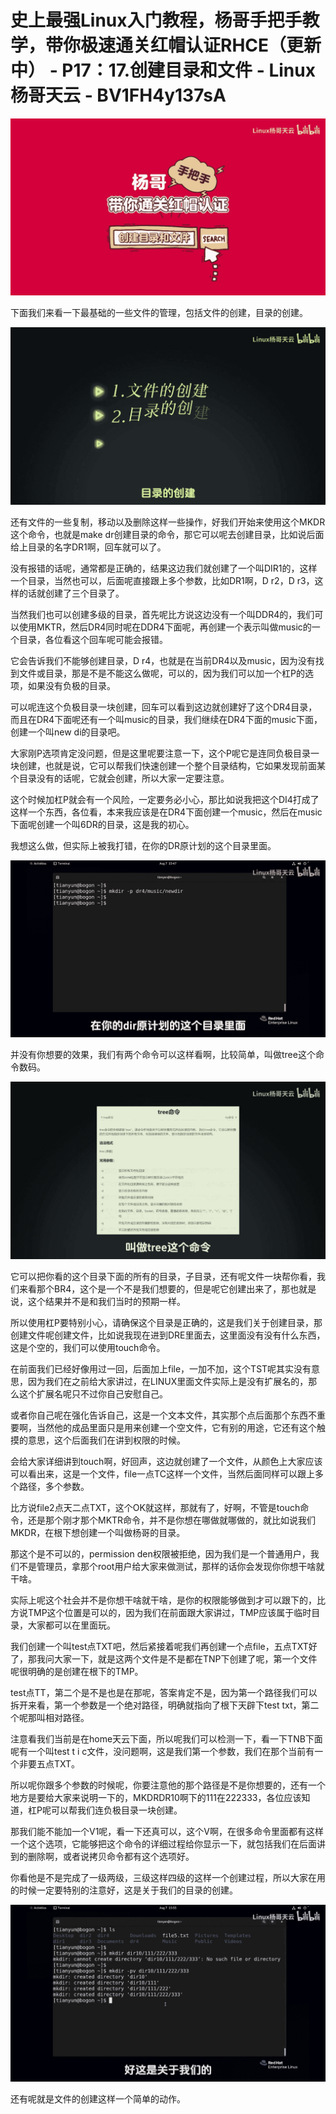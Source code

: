 # 史上最强Linux入门教程，杨哥手把手教学，带你极速通关红帽认证RHCE（更新中） - P17：17.创建目录和文件 - Linux杨哥天云 - BV1FH4y137sA

![](img/28afd665d922fc91200fb02fb528adb7_0.png)

下面我们来看一下最基础的一些文件的管理，包括文件的创建，目录的创建。

![](img/28afd665d922fc91200fb02fb528adb7_2.png)

还有文件的一些复制，移动以及删除这样一些操作，好我们开始来使用这个MKDR这个命令，也就是make dr创建目录的命令，那它可以呢去创建目录，比如说后面给上目录的名字DR1啊，回车就可以了。

没有报错的话呢，通常都是正确的，结果这边我们就创建了一个叫DIR1的，这样一个目录，当然也可以，后面呢直接跟上多个参数，比如DR1啊，D r2，D r3，这样的话就创建了三个目录了。

当然我们也可以创建多级的目录，首先呢比方说这边没有一个叫DDR4的，我们可以使用MKTR，然后DR4同时呢在DDR4下面呢，再创建一个表示叫做music的一个目录，各位看这个回车呢可能会报错。

它会告诉我们不能够创建目录，D r4，也就是在当前DR4以及music，因为没有找到文件或目录，那是不是不能这么做呢，可以的，因为我们可以加一个杠P的选项，如果没有负极的目录。

可以呢连这个负极目录一块创建，回车可以看到这边就创建好了这个DR4目录，而且在DR4下面呢还有一个叫music的目录，我们继续在DR4下面的music下面，创建一个叫new di的目录吧。

大家刚P选项肯定没问题，但是这里呢要注意一下，这个P呢它是连同负极目录一块创建，也就是说，它可以帮我们快速创建一个整个目录结构，它如果发现前面某个目录没有的话呢，它就会创建，所以大家一定要注意。

这个时候加杠P就会有一个风险，一定要务必小心，那比如说我把这个DI4打成了这样一个东西，各位看，本来我应该是在DR4下面创建一个music，然后在music下面呢创建一个叫6DR的目录，这是我的初心。

我想这么做，但实际上被我打错，在你的DR原计划的这个目录里面。

![](img/28afd665d922fc91200fb02fb528adb7_4.png)

并没有你想要的效果，我们有两个命令可以这样看啊，比较简单，叫做tree这个命令数码。

![](img/28afd665d922fc91200fb02fb528adb7_6.png)

它可以把你看的这个目录下面的所有的目录，子目录，还有呢文件一块帮你看，我们来看那个BR4，这个是一个不是我们想要的，但是呢它创建出来了，那也就是说，这个结果并不是和我们当时的预期一样。

所以使用杠P要特别小心，请确保这个目录是正确的，这是我们关于创建目录，那创建文件呢创建文件，比如说我现在进到DRE里面去，这里面没有没有什么东西，这是个空的，我们可以使用touch命令。

在前面我们已经好像用过一回，后面加上file，一加不加，这个TST呢其实没有意思，因为我们在之前给大家讲过，在LINUX里面文件实际上是没有扩展名的，那么这个扩展名呢只不过你自己安慰自己。

或者你自己呢在强化告诉自己，这是一个文本文件，其实那个点后面那个东西不重要啊，当然他的成品里面只是用来创建一个空文件，它有别的用途，它还有这个触摸的意思，这个后面我们在讲到权限的时候。

会给大家详细讲到touch啊，好回声，这边就创建了一个文件，从颜色上大家应该可以看出来，这是一个文件，file一点TC这样一个文件，当然后面同样可以跟上多个路径，多个参数。

比方说file2点天二点TXT，这个OK就这样，那就有了，好啊，不管是touch命令，还是那个刚才那个MKTR命令，并不是你想在哪做就哪做的，就比如说我们MKDR，在根下想创建一个叫做杨哥的目录。

那这个是不可以的，permission den权限被拒绝，因为我们是一个普通用户，我们不是管理员，拿那个root用户给大家来做测试，那样的话你会发现你你想干啥就干啥。

实际上呢这个社会并不是你想干啥就干啥，是你的权限能够做到才可以跟下的，比方说TMP这个位置是可以的，因为我们在前面跟大家讲过，TMP应该属于临时目录，大家都可以在里面玩。

我们创建一个叫test点TXT吧，然后紧接着呢我们再创建一个点file，五点TXT好了，那我问大家一下，就是这两个文件是不是都在TNP下创建了呢，第一个文件呢很明确的是创建在根下的TMP。

test点TT，第二个是不是也是在那呢，答案肯定不是，因为第一个路径我们可以拆开来看，第一个参数是一个绝对路径，明确就指向了根下天辟下test txt，第二个呢那叫相对路径。

注意看我们当前是在home天云下面，所以呢我们可以检测一下，看一下TNB下面呢有一个叫test t i c文件，没问题啊，这是我们第一个参数，我们在那个当前有一个非要五点TXT。

所以呢你跟多个参数的时候呢，你要注意他的那个路径是不是你想要的，还有一个地方是要给大家来说明一下的，MKDRDR10啊下的111在222333，各位应该知道，杠P呢可以帮我们连负极目录一块创建。

那我们能不能加一个V1呢，看一下还真可以，这个V啊，在很多命令里面都有这样一个这个选项，它能够把这个命令的详细过程给你显示一下，就包括我们在后面讲到的删除啊，或者说拷贝命令都有这个选项好。

你看他是不是完成了一级两级，三级这样四级的这样一个创建过程，所以大家在用的时候一定要特别的注意好，这是关于我们的目录的创建。



![](img/28afd665d922fc91200fb02fb528adb7_8.png)

还有呢就是文件的创建这样一个简单的动作。